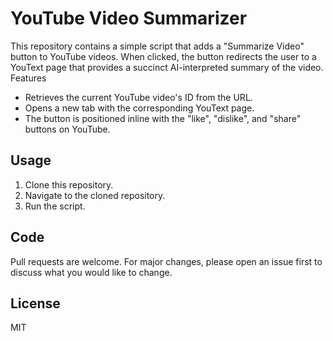 # YouTube Video Summarizer

This repository contains a simple script that adds a "Summarize Video" button to YouTube videos. When clicked, the button redirects the user to a YouText page that provides a succinct AI-interpreted summary of the video.
Features

- Retrieves the current YouTube video's ID from the URL.
- Opens a new tab with the corresponding YouText page.
- The button is positioned inline with the "like", "dislike", and "share" buttons on YouTube.

## Usage

1. Clone this repository.
2. Navigate to the cloned repository.
3. Run the script.

## Code

Pull requests are welcome. For major changes, please open an issue first to discuss what you would like to change.

## License

MIT
